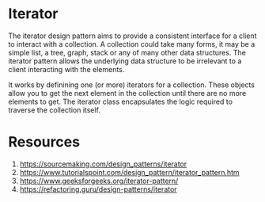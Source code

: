 # Iterator
The iterator design pattern aims to provide a consistent interface for a client to interact with a collection. A collection could take many forms, it may be a simple list, a tree, graph, stack or any of many other data structures. The iterator pattern allows the underlying data structure to be irrelevant to a client interacting with the elements.

It works by definining one (or more) iterators for a collection. These objects allow you to get the next element in the collection until there are no more elements to get. The iterator class encapsulates the logic required to traverse the collection itself.

# Resources
1. https://sourcemaking.com/design_patterns/iterator
2. https://www.tutorialspoint.com/design_pattern/iterator_pattern.htm
3. https://www.geeksforgeeks.org/iterator-pattern/
4. https://refactoring.guru/design-patterns/iterator